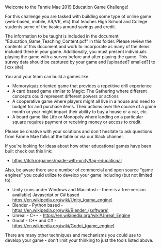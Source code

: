 Welcome to the Fannie Mae 2019 Education Game Challenge!

For this challenge you are tasked with building some type of online game (web-based, mobile, AR/VR, etc) that teaches High 
School and College students some of the basics around savings and credit.

The information to be taught is included in the document "Education_Game_Teaching_Content.pdf" in this folder. Please review the contents of this document and work to incorporate as many of the items included there in your game. Additionally, you must present individuals playing the game with a survey before and after playing the game. This survey data should be captured by your game
and [uploaded? emailed?] to [xxx site].

You and your team can build a games like:
 - Memory/quiz oriented game that provides a repetitive drill experience
 - A card based game similar to Magic: The Gathering where different concepts could represent different powers or actions
 - A cooperative game where players might all live in a house and need to budget for and purchase items. Their actions over the course of a game month or year might impact their ability to buy a house or a car, etc.
 - A board game like Life or Monopoly where landing on a particular square requires payment or receiving money or access to credit.
 
 Please be creative with your solutions and don't hesitate to ask questions from Fannie Mae folks at the table or via our Slack channel.
 
 If you're looking for ideas about how other educational games have been built check out this link:
  - https://itch.io/games/made-with-unity/tag-educational
  
  Also, be aware there are a number of commercial and open source "game engines" you could utilize to develop your game including (but not limited to):
   - Unity (runs under Windows and Macintosh - there is a free version available) Javascript or C# based https://en.wikipedia.org/wiki/Unity_(game_engine)
   - Blender - Python based - https://en.wikipedia.org/wiki/Blender_(software)
   - Unreal - C++ - https://en.wikipedia.org/wiki/Unreal_Engine
   - Godot - C++ and C# - https://en.wikipedia.org/wiki/Godot_(game_engine)
   
   There are many other techniques and mechanisms you could use to develop your game - don't limit your thinking to just the tools listed above.
   
